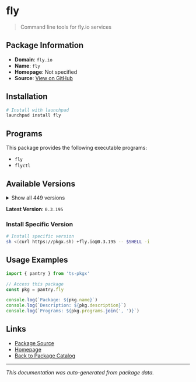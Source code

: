 # fly

> Command line tools for fly.io services

## Package Information

- **Domain**: `fly.io`
- **Name**: `fly`
- **Homepage**: Not specified
- **Source**: [View on GitHub](https://github.com/pkgxdev/pantry/tree/main/projects/fly.io/package.yml)

## Installation

```bash
# Install with launchpad
launchpad install fly
```

## Programs

This package provides the following executable programs:

- `fly`
- `flyctl`

## Available Versions

<details>
<summary>Show all 449 versions</summary>

- `0.3.195`, `0.3.194`, `0.3.193`, `0.3.192`, `0.3.191`
- `0.3.190`, `0.3.189`, `0.3.188`, `0.3.187`, `0.3.186`
- `0.3.185`, `0.3.184`, `0.3.182`, `0.3.181`, `0.3.180`
- `0.3.178`, `0.3.177`, `0.3.176`, `0.3.175`, `0.3.174`
- `0.3.172`, `0.3.171`, `0.3.170`, `0.3.169`, `0.3.168`
- `0.3.167`, `0.3.166`, `0.3.165`, `0.3.164`, `0.3.163`
- `0.3.162`, `0.3.161`, `0.3.160`, `0.3.159`, `0.3.158`
- `0.3.157`, `0.3.156`, `0.3.155`, `0.3.154`, `0.3.153`
- `0.3.152`, `0.3.151`, `0.3.149`, `0.3.148`, `0.3.147`
- `0.3.146`, `0.3.145`, `0.3.144`, `0.3.143`, `0.3.142`
- `0.3.141`, `0.3.140`, `0.3.139`, `0.3.138`, `0.3.137`
- `0.3.136`, `0.3.135`, `0.3.134`, `0.3.132`, `0.3.131`
- `0.3.130`, `0.3.129`, `0.3.128`, `0.3.126`, `0.3.125`
- `0.3.124`, `0.3.123`, `0.3.122`, `0.3.121`, `0.3.120`
- `0.3.119`, `0.3.118`, `0.3.117`, `0.3.116`, `0.3.115`
- `0.3.114`, `0.3.113`, `0.3.112`, `0.3.110`, `0.3.108`
- `0.3.107`, `0.3.106`, `0.3.105`, `0.3.104`, `0.3.103`
- `0.3.102`, `0.3.101`, `0.3.99`, `0.3.98`, `0.3.97`
- `0.3.96`, `0.3.95`, `0.3.94`, `0.3.93`, `0.3.92`
- `0.3.91`, `0.3.90`, `0.3.89`, `0.3.87`, `0.3.86`
- `0.3.85`, `0.3.84`, `0.3.83`, `0.3.82`, `0.3.81`
- `0.3.80`, `0.3.79`, `0.3.78`, `0.3.77`, `0.3.75`
- `0.3.74`, `0.3.73`, `0.3.72`, `0.3.71`, `0.3.70`
- `0.3.69`, `0.3.68`, `0.3.67`, `0.3.66`, `0.3.65`
- `0.3.64`, `0.3.63`, `0.3.62`, `0.3.61`, `0.3.60`
- `0.3.59`, `0.3.58`, `0.3.57`, `0.3.56`, `0.3.55`
- `0.3.54`, `0.3.53`, `0.3.52`, `0.3.51`, `0.3.50`
- `0.3.49`, `0.3.48`, `0.3.47`, `0.3.46`, `0.3.45`
- `0.3.44`, `0.3.43`, `0.3.42`, `0.3.41`, `0.3.40`
- `0.3.39`, `0.3.38`, `0.3.37`, `0.3.36`, `0.3.35`
- `0.3.34`, `0.3.33`, `0.3.32`, `0.3.31`, `0.3.30`
- `0.3.29`, `0.3.28`, `0.3.27`, `0.3.25`, `0.3.24`
- `0.3.23`, `0.3.22`, `0.3.18`, `0.3.17`, `0.3.16`
- `0.3.15`, `0.3.14`, `0.3.13`, `0.3.12`, `0.3.11`
- `0.3.10`, `0.3.8`, `0.3.7`, `0.3.6`, `0.3.5`
- `0.3.4`, `0.3.2`, `0.3.1`, `0.3.0`, `0.2.127`
- `0.2.126`, `0.2.125`, `0.2.124`, `0.2.123`, `0.2.122`
- `0.2.121`, `0.2.120`, `0.2.119`, `0.2.118`, `0.2.117`
- `0.2.116`, `0.2.115`, `0.2.114`, `0.2.112`, `0.2.111`
- `0.2.110`, `0.2.109`, `0.2.108`, `0.2.107`, `0.2.106`
- `0.2.104`, `0.2.103`, `0.2.102`, `0.2.101`, `0.2.100`
- `0.2.99`, `0.2.98`, `0.2.97`, `0.2.96`, `0.2.95`
- `0.2.94`, `0.2.92`, `0.2.91`, `0.2.90`, `0.2.89`
- `0.2.88`, `0.2.87`, `0.2.86`, `0.2.85`, `0.2.84`
- `0.2.80`, `0.2.73`, `0.2.72`, `0.2.71`, `0.2.69`
- `0.2.68`, `0.2.67`, `0.2.66`, `0.2.65`, `0.2.64`
- `0.2.63`, `0.2.62`, `0.2.61`, `0.2.60`, `0.2.59`
- `0.2.58`, `0.2.57`, `0.2.56`, `0.2.55`, `0.2.54`
- `0.2.53`, `0.2.52`, `0.2.51`, `0.2.50`, `0.2.49`
- `0.2.48`, `0.2.47`, `0.2.46`, `0.2.45`, `0.2.44`
- `0.2.43`, `0.2.42`, `0.2.41`, `0.2.40`, `0.2.39`
- `0.2.38`, `0.2.37`, `0.2.36`, `0.2.35`, `0.2.34`
- `0.2.33`, `0.2.32`, `0.2.31`, `0.2.30`, `0.2.29`
- `0.2.28`, `0.2.27`, `0.2.26`, `0.2.25`, `0.2.24`
- `0.2.23`, `0.2.22`, `0.2.21`, `0.2.20`, `0.2.19`
- `0.2.18`, `0.2.17`, `0.2.16`, `0.2.15`, `0.2.14`
- `0.2.13`, `0.2.12`, `0.2.11`, `0.2.10`, `0.2.9`
- `0.2.8`, `0.2.7`, `0.2.6`, `0.2.5`, `0.2.4`
- `0.2.3`, `0.2.2`, `0.2.1`, `0.2.0`, `0.1.149`
- `0.1.148`, `0.1.147`, `0.1.146`, `0.1.145`, `0.1.144`
- `0.1.143`, `0.1.142`, `0.1.141`, `0.1.140`, `0.1.139`
- `0.1.138`, `0.1.137`, `0.1.136`, `0.1.135`, `0.1.134`
- `0.1.133`, `0.1.132`, `0.1.131`, `0.1.130`, `0.1.129`
- `0.1.128`, `0.1.127`, `0.1.126`, `0.1.125`, `0.1.124`
- `0.1.123`, `0.1.122`, `0.1.121`, `0.1.120`, `0.1.119`
- `0.1.118`, `0.1.117`, `0.1.115`, `0.1.114`, `0.1.112`
- `0.1.111`, `0.1.110`, `0.1.109`, `0.1.108`, `0.1.107`
- `0.1.106`, `0.1.104`, `0.1.103`, `0.1.102`, `0.1.101`
- `0.1.100`, `0.1.99`, `0.1.98`, `0.1.97`, `0.1.96`
- `0.1.95`, `0.1.94`, `0.1.93`, `0.1.92`, `0.1.91`
- `0.1.90`, `0.1.89`, `0.1.88`, `0.1.87`, `0.1.86`
- `0.1.85`, `0.1.84`, `0.1.83`, `0.1.82`, `0.1.81`
- `0.1.80`, `0.1.79`, `0.1.78`, `0.1.77`, `0.1.76`
- `0.1.75`, `0.1.71`, `0.1.70`, `0.1.69`, `0.1.68`
- `0.1.67`, `0.1.66`, `0.1.65`, `0.1.64`, `0.1.63`
- `0.1.62`, `0.1.61`, `0.1.60`, `0.1.59`, `0.1.58`
- `0.1.57`, `0.1.56`, `0.1.55`, `0.1.54`, `0.1.53`
- `0.1.52`, `0.1.51`, `0.1.50`, `0.1.49`, `0.1.48`
- `0.1.47`, `0.1.46`, `0.1.45`, `0.1.44`, `0.1.43`
- `0.1.42`, `0.1.41`, `0.1.40`, `0.1.39`, `0.1.38`
- `0.1.37`, `0.1.36`, `0.1.35`, `0.1.34`, `0.1.33`
- `0.1.32`, `0.1.31`, `0.1.30`, `0.1.29`, `0.1.28`
- `0.1.27`, `0.1.26`, `0.1.25`, `0.1.24`, `0.1.23`
- `0.1.22`, `0.1.21`, `0.1.20`, `0.1.19`, `0.1.18`
- `0.1.17`, `0.1.16`, `0.1.15`, `0.1.14`, `0.1.13`
- `0.1.12`, `0.1.11`, `0.1.10`, `0.1.9`, `0.1.8`
- `0.1.7`, `0.1.6`, `0.1.5`, `0.1.4`, `0.1.3`
- `0.1.2`, `0.1.1`, `0.1.0`, `0.0.559`, `0.0.558`
- `0.0.557`, `0.0.556`, `0.0.555`, `0.0.554`, `0.0.553`
- `0.0.552`, `0.0.551`, `0.0.550`, `0.0.548`

</details>

**Latest Version**: `0.3.195`

### Install Specific Version

```bash
# Install specific version
sh <(curl https://pkgx.sh) +fly.io@0.3.195 -- $SHELL -i
```

## Usage Examples

```typescript
import { pantry } from 'ts-pkgx'

// Access this package
const pkg = pantry.fly

console.log(`Package: ${pkg.name}`)
console.log(`Description: ${pkg.description}`)
console.log(`Programs: ${pkg.programs.join(', ')}`)
```

## Links

- [Package Source](https://github.com/pkgxdev/pantry/tree/main/projects/fly.io/package.yml)
- [Homepage](#)
- [Back to Package Catalog](../../package-catalog.md)

---

*This documentation was auto-generated from package data.*
